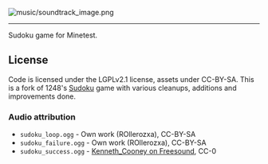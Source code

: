 ![music/soundtrack_image.png](music/soundtrack_image.png)

---

Sudoku game for Minetest.

## License
Code is licensed under the LGPLv2.1 license, assets under CC-BY-SA. This is a fork of 1248's [Sudoku](https://github.com/Der1248/Sudoku) game with various cleanups, additions and improvements done.

### Audio attribution
- `sudoku_loop.ogg` - Own work (ROllerozxa), CC-BY-SA
- `sudoku_failure.ogg` - Own work (ROllerozxa), CC-BY-SA
- `sudoku_success.ogg` - [Kenneth_Cooney on Freesound](https://freesound.org/people/Kenneth_Cooney/sounds/463067/), CC-0